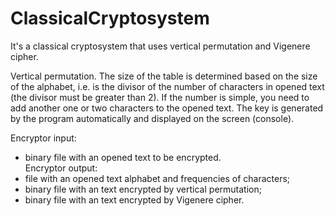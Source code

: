 # ClassicalCryptosystem
It's a classical cryptosystem that uses vertical permutation and Vigenere cipher.

Vertical permutation. The size of the table is determined based on the size of the alphabet, i.e. is the divisor of the number of characters in opened text (the divisor must be greater than 2). If the number is simple, you need to add another one or two characters to the opened text. The key is generated by the program automatically and displayed on the screen (console).

Encryptor input:
* binary file with an opened text to be encrypted. <br>
Encryptor output:
* file with an opened text alphabet and frequencies of characters;
* binary file with an text encrypted by vertical permutation;
* binary file with an text encrypted by Vigenere cipher.
